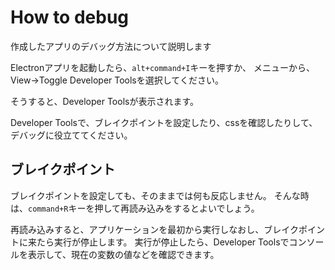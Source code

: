 # How to debug

作成したアプリのデバッグ方法について説明します

Electronアプリを起動したら、```alt+command+I```キーを押すか、
メニューから、View->Toggle Developer Toolsを選択してください。

そうすると、Developer Toolsが表示されます。

Developer Toolsで、ブレイクポイントを設定したり、cssを確認したりして、デバッグに役立ててください。

## ブレイクポイント

ブレイクポイントを設定しても、そのままでは何も反応しません。
そんな時は、```command+R```キーを押して再読み込みをするとよいでしょう。

再読み込みすると、アプリケーションを最初から実行しなおし、ブレイクポイントに来たら実行が停止します。
実行が停止したら、Developer Toolsでコンソールを表示して、現在の変数の値などを確認できます。    
